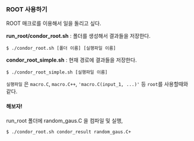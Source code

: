 ### ROOT 사용하기

ROOT 매크로를 이용해서 일을 돌리고 싶다.

**run_root/condor_root.sh**  : 폴더를 생성해서 결과들을 저장한다.

	$ ./condor_root.sh [폴더 이름] [실행파일 이름]

**condor_root_simple.sh** : 현재 경로에 결과들을 저장한다.

	$ ./condor_root_simple.sh [실행파일 이름]

`실행파일` 은 `macro.C`, `macro.C++`, `'macro.C(input_1, ...)'` 등 `root`를 사용할때와 같다.

#### 해보자!
run_root 폴더에 random_gaus.C 을 컴파일 및 실행,

	$ ./condor_root.sh condor_result random_gaus.C+
